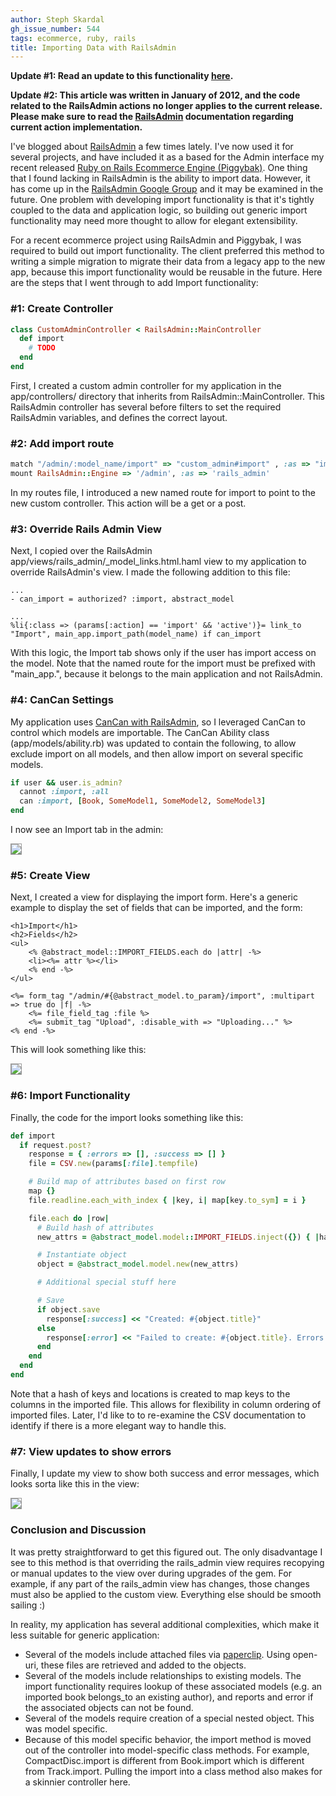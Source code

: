 ```yaml
---
author: Steph Skardal
gh_issue_number: 544
tags: ecommerce, ruby, rails
title: Importing Data with RailsAdmin
---
```


**Update #1: Read an update to this functionality [here](http://blog.endpoint.com/2012/02/railsadmin-import-part-2.html).**

**Update #2: This article was written in January of 2012, and the code related to the RailsAdmin actions no longer applies to the current release. Please make sure to read the [RailsAdmin](https://github.com/sferik/rails_admin) documentation regarding current action implementation.**

I've blogged about [RailsAdmin](https://github.com/sferik/rails_admin) a few times lately. I've now used it for several projects, and have included it as a based for the Admin interface my recent released [ Ruby on Rails Ecommerce Engine (Piggybak)](http://www.piggybak.org/). One thing that I found lacking in RailsAdmin is the ability to import data. However, it has come up in the [RailsAdmin Google Group](http://groups.google.com/group/rails_admin) and it may be examined in the future. One problem with developing import functionality is that it's tightly coupled to the data and application logic, so building out generic import functionality may need more thought to allow for elegant extensibility.

For a recent ecommerce project using RailsAdmin and Piggybak, I was required to build out import functionality. The client preferred this method to writing a simple migration to migrate their data from a legacy app to the new app, because this import functionality would be reusable in the future. Here are the steps that I went through to add Import functionality:

### #1: Create Controller

```ruby
class CustomAdminController < RailsAdmin::MainController
  def import
    # TODO
  end
end
```

First, I created a custom admin controller for my application in the app/controllers/ directory that inherits from RailsAdmin::MainController. This RailsAdmin controller has several before filters to set the required RailsAdmin variables, and defines the correct layout.

### #2: Add import route

```ruby
match "/admin/:model_name/import" => "custom_admin#import" , :as => "import", :via => [:get, :post]
mount RailsAdmin::Engine => '/admin', :as => 'rails_admin'
```

In my routes file, I introduced a new named route for import to point to the new custom controller. This action will be a get or a post.

### #3: Override Rails Admin View

Next, I copied over the RailsAdmin app/views/rails_admin/_model_links.html.haml view to my application to override RailsAdmin's view. I made the following addition to this file:

```nohighlight
...
- can_import = authorized? :import, abstract_model

...
%li{:class => (params[:action] == 'import' && 'active')}= link_to "Import", main_app.import_path(model_name) if can_import
```

With this logic, the Import tab shows only if the user has import access on the model. Note that the named route for the import must be prefixed with "main_app.", because it belongs to the main application and not RailsAdmin.

### #4: CanCan Settings

My application uses [CanCan with RailsAdmin](https://github.com/sferik/rails_admin/wiki/CanCan), so I leveraged CanCan to control which models are importable. The CanCan Ability class (app/models/ability.rb) was updated to contain the following, to allow exclude import on all models, and then allow import on several specific models.

```ruby
if user && user.is_admin?
  cannot :import, :all
  can :import, [Book, SomeModel1, SomeModel2, SomeModel3]
end
```

I now see an Import tab in the admin:

<img src="/blog/2012/01/19/import-railsadmin/image-0.png" style="border:1px solid #999;"/>

### #5: Create View

Next, I created a view for displaying the import form. Here's a generic example to display the set of fields that can be imported, and the form:

```nohighlight
<h1>Import</h1>
<h2>Fields</h2>
<ul>
    <% @abstract_model::IMPORT_FIELDS.each do |attr| -%>
    <li><%= attr %></li>
    <% end -%>
</ul>

<%= form_tag "/admin/#{@abstract_model.to_param}/import", :multipart => true do |f| -%>
    <%= file_field_tag :file %>
    <%= submit_tag "Upload", :disable_with => "Uploading..." %>
<% end -%>
```

This will look something like this:

<img src="/blog/2012/01/19/import-railsadmin/image-1.png" style="border:1px solid #999;"/>

### #6: Import Functionality

Finally, the code for the import looks something like this:

```ruby
def import
  if request.post?
    response = { :errors => [], :success => [] }
    file = CSV.new(params[:file].tempfile)

    # Build map of attributes based on first row
    map {}
    file.readline.each_with_index { |key, i| map[key.to_sym] = i }

    file.each do |row|
      # Build hash of attributes
      new_attrs = @abstract_model.model::IMPORT_FIELDS.inject({}) { |hash, a| hash[a] = row[map[a]] if map[a] }

      # Instantiate object
      object = @abstract_model.model.new(new_attrs)

      # Additional special stuff here

      # Save
      if object.save
        response[:success] << "Created: #{object.title}"
      else
        response[:error] << "Failed to create: #{object.title}. Errors: #{object.errors.full_messages.join(', ')}."
      end
    end
  end
end
```

Note that a hash of keys and locations is created to map keys to the columns in the imported file. This allows for flexibility in column ordering of imported files. Later, I'd like to to re-examine the CSV documentation to identify if there is a more elegant way to handle this.

### #7: View updates to show errors

Finally, I update my view to show both success and error messages, which looks sorta like this in the view:

<img src="/blog/2012/01/19/import-railsadmin/image-2.png" style="border:1px solid #999;"/>

### Conclusion and Discussion

It was pretty straightforward to get this figured out. The only disadvantage I see to this method is that overriding the rails_admin view requires recopying or manual updates to the view over during upgrades of the gem. For example, if any part of the rails_admin view has changes, those changes must also be applied to the custom view. Everything else should be smooth sailing :)

In reality, my application has several additional complexities, which make it less suitable for generic application:

- Several of the models include attached files via [paperclip](https://github.com/thoughtbot/paperclip). Using open-uri, these files are retrieved and added to the objects.
- Several of the models include relationships to existing models. The import functionality requires lookup of these associated models (e.g. an imported book belongs_to an existing author), and reports and error if the associated objects can not be found.
- Several of the models require creation of a special nested object. This was model specific.
- Because of this model specific behavior, the import method is moved out of the controller into model-specific class methods. For example, CompactDisc.import is different from Book.import which is different from Track.import. Pulling the import into a class method also makes for a skinnier controller here.
